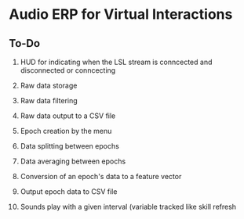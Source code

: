 ﻿# Audio ERP for Virtual Interactions

## To-Do
1) HUD for indicating when the LSL stream is conncected and disconnected or conncecting
2) Raw data storage
3) Raw data filtering
4) Raw data output to a CSV file

5) Epoch creation by the menu
6) Data splitting between epochs
7) Data averaging between epochs
8) Conversion of an epoch's data to a feature vector
9) Output epoch data to CSV file
10) Sounds play with a given interval (variable tracked like skill refresh

